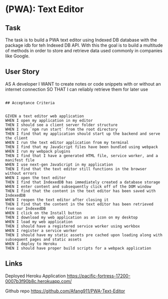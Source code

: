 # (PWA): Text Editor

##  Task
The task is to build a PWA text editor using Indexed DB database with the package idb for teh Indexed DB API. With this the goal is to build a multitude of methods in order to store and retrieve data used commonly in companies like Google. 


## User Story

AS A developer
I WANT to create notes or code snippets with or without an internet connection
SO THAT I can reliably retrieve them for later use
```

## Acceptance Criteria


GIVEN a text editor web application
WHEN I open my application in my editor
THEN I should see a client server folder structure
WHEN I run `npm run start` from the root directory
THEN I find that my application should start up the backend and serve the client
WHEN I run the text editor application from my terminal
THEN I find that my JavaScript files have been bundled using webpack
WHEN I run my webpack plugins
THEN I find that I have a generated HTML file, service worker, and a manifest file
WHEN I use next-gen JavaScript in my application
THEN I find that the text editor still functions in the browser without errors
WHEN I open the text editor
THEN I find that IndexedDB has immediately created a database storage
WHEN I enter content and subsequently click off of the DOM window
THEN I find that the content in the text editor has been saved with IndexedDB
WHEN I reopen the text editor after closing it
THEN I find that the content in the text editor has been retrieved from our IndexedDB
WHEN I click on the Install button
THEN I download my web application as an icon on my desktop
WHEN I load my web application
THEN I should have a registered service worker using workbox
WHEN I register a service worker
THEN I should have my static assets pre cached upon loading along with subsequent pages and static assets
WHEN I deploy to Heroku
THEN I should have proper build scripts for a webpack application
```
## Links
 Deployed Heroku Application https://pacific-fortress-17200-0007b3f90b8c.herokuapp.com/ 

 Github repo  https://github.com/Afang911/PWA-Text-Editor  